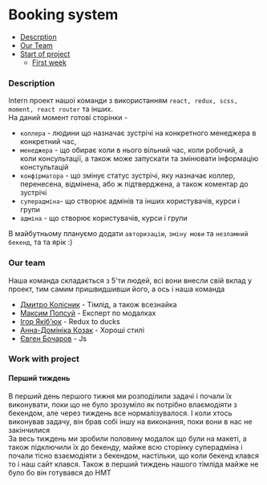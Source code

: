 # Booking system
- [Descrption](#description)
- [Our Team](#our-team)
- [Start of project](#work-with-project)
  - [First week](#перший-тиждень)

### Description

Intern проект нашої команди з використанням `react, redux, scss, moment, react router` та інших.   
На даний момент готові сторінки -
- `коллера` - людини що назначає зустрічі на конкретного менеджера в конкретний час,   
- `менеджера` - що обирає коли в нього вільний час, коли робочий, а коли консультації, а також може запускати та змінювати інформацію констультацій
- `конфірматора` - що змінує статус зустрічі, яку назначає коллер, перенесена, відмінена, або ж підтверджена, а також коментар до зустрічі
- `суперадміна`- що створює адмінів та інших користувачів, курси і групи
- `адміна` - що створює користувачів, курси і групи

В майбутньому плануємо додати `авторизацію`, `зміну мови` та `незламний бекенд`, та та ярік :)

### Our team

Наша команда складається з 5'ти людей, всі вони внесли свій вклад у проект, тим самим пришвидшивши його, а ось і наша команда

- [Дмитро Колісник](https://github.com/DmytroKolisnyk2) - Тімлід, а також всезнайка     
- [Максим Попсуй](https://github.com/MaxPopsuy)  - Експерт по модалках  
- [Ігор Якіб'юк](https://github.com/Igoryakib)   - Redux to ducks  
- [Анна-Домініка Козак](https://github.com/Anna-Dominika1) - Хороші стилі  
- [Євген Бочаров](https://github.com/Eugene-Bocharov)   - Js  


### Work with project

#### Перший тиждень
В перший день першого тижня ми розподілили задачі і почали їх виконувати, поки  що не було зрозуміло як потрібно влаємодіяти з бекендом, але через тиждень все нормалізувалося. І коли хтось виконував задачу, він брав собі іншу на виконання, поки вони в нас не закінчилися  
За весь тиждень ми зробили половину модалок що були на макеті, а також підключили їх до бекенду, майже всю сторінку суперадміна і почали тісно взаємодіяти з бекендом, настільки, що коли бекенд клався то і наш сайт клався.
Також в перший тиждень нашого тімліда майже не було бо він готувався до НМТ
